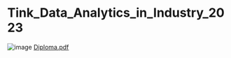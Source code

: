 # Tink_Data_Analytics_in_Industry_2023
![image](https://github.com/KhachKara/Tink_Data_Analytics_in_Industry_2023/assets/20433527/90be7159-ac97-43a5-8350-b6634864d565)
[Diploma.pdf](https://github.com/KhachKara/Tink_Data_Analytics_in_Industry_2023/files/12005788/Diploma.pdf)
